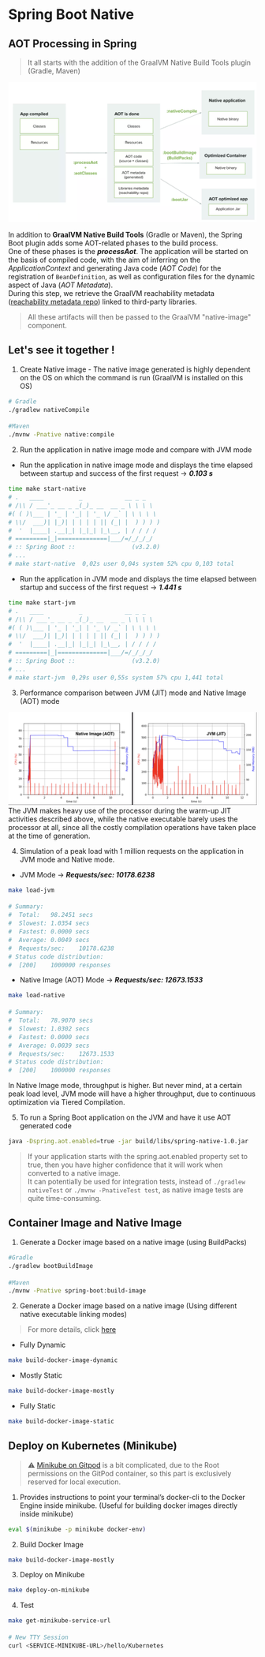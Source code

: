 # Spring Boot Native
## AOT Processing in Spring

> It all starts with the addition of the GraalVM Native Build Tools plugin (Gradle, Maven)

![JIT Compiler Log](../images/spring-aot-processing.png)

In addition to **GraalVM Native Build Tools** (Gradle or Maven), the Spring Boot plugin adds some AOT-related phases to the build process. \
One of these phases is the ***processAot***. The application will be started on the basis of compiled code, with the aim of inferring on the *ApplicationContext* and generating Java code (*AOT Code*) for the registration of `BeanDefinition`, as well as configuration files for the dynamic aspect of Java (*AOT Metadata*). \
During this step, we retrieve the GraalVM reachability metadata ([reachability metadata repo][graalvm-reachability-matadata-repo]) linked to third-party libraries.

> All these artifacts will then be passed to the GraalVM "native-image" component.

## Let's see it together !

1. Create Native image - The native image generated is highly dependent on the OS on which the command is run (GraalVM is installed on this OS)

```bash
# Gradle
./gradlew nativeCompile

#Maven
./mvnw -Pnative native:compile
```

2. Run the application in native image mode and compare with JVM mode

- Run the application in native image mode and displays the time elapsed between startup and success of the first request -> ***0.103 s***
```bash
time make start-native
# .   ____          _            __ _ _
# /\\ / ___'_ __ _ _(_)_ __  __ _ \ \ \ \
#( ( )\___ | '_ | '_| | '_ \/ _` | \ \ \ \
# \\/  ___)| |_)| | | | | || (_| |  ) ) ) )
#  '  |____| .__|_| |_|_| |_\__, | / / / /
# =========|_|==============|___/=/_/_/_/
# :: Spring Boot ::                (v3.2.0)
# ...
# make start-native  0,02s user 0,04s system 52% cpu 0,103 total
```
 
- Run the application in JVM mode and displays the time elapsed between startup and success of the first request -> ***1.441 s***
```bash
time make start-jvm
# .   ____          _            __ _ _
# /\\ / ___'_ __ _ _(_)_ __  __ _ \ \ \ \
#( ( )\___ | '_ | '_| | '_ \/ _` | \ \ \ \
# \\/  ___)| |_)| | | | | || (_| |  ) ) ) )
#  '  |____| .__|_| |_|_| |_\__, | / / / /
# =========|_|==============|___/=/_/_/_/
# :: Spring Boot ::                (v3.2.0)
# ...
# make start-jvm  0,29s user 0,55s system 57% cpu 1,441 total 
```

3. Performance comparison between JVM (JIT) mode and Native Image (AOT) mode

![Spring Boot Native Image (AOT) vs JVM (JIT)](../images/springboot-ni-aot-vs-jvm-jit.png)
The JVM makes heavy use of the processor during the warm-up JIT activities described above, while the native executable barely uses the processor at all, since all the costly compilation operations have taken place at the time of generation.

4. Simulation of a peak load with 1 million requests on the application in JVM mode and Native mode.

- JVM Mode -> ***Requests/sec:	10178.6238***
```bash
make load-jvm

# Summary:
#  Total:	98.2451 secs
#  Slowest:	1.0354 secs
#  Fastest:	0.0000 secs
#  Average:	0.0049 secs
#  Requests/sec:	10178.6238
# Status code distribution:
#  [200]	1000000 responses
```

- Native Image (AOT) Mode -> ***Requests/sec:	12673.1533*** 
```bash
make load-native

# Summary:
#  Total:	78.9070 secs
#  Slowest:	1.0302 secs
#  Fastest:	0.0000 secs
#  Average:	0.0039 secs
#  Requests/sec:	12673.1533
# Status code distribution:
#  [200]	1000000 responses
```

In Native Image mode, throughput is higher. But never mind, at a certain peak load level, JVM mode will have a higher throughput, due to continuous optimization via Tiered Compilation.

5. To run a Spring Boot application on the JVM and have it use AOT generated code

```bash
java -Dspring.aot.enabled=true -jar build/libs/spring-native-1.0.jar
```
> If your application starts with the spring.aot.enabled property set to true, then you have higher confidence that it will work when converted to a native image. \
> It can potentially be used for integration tests, instead of `./gradlew nativeTest` or `./mvnw -PnativeTest test`, as native image tests are quite time-consuming.
## Container Image and Native Image 
1. Generate a Docker image based on a native image (using BuildPacks)

```bash
#Gradle
./gradlew bootBuildImage

#Maven
./mvnw -Pnative spring-boot:build-image 
```

2. Generate a Docker image based on a native image (Using different native executable linking modes) 

> For more details, click [here][graalvm-build-static-executables]

-  Fully Dynamic
```bash
make build-docker-image-dynamic
```

- Mostly Static
```bash
make build-docker-image-mostly
```

- Fully Static
```bash
make build-docker-image-static
```

## Deploy on Kubernetes (Minikube)

> ⚠️ [Minikube on Gitpod][minikube-on-gitpod-issue] is a bit complicated, due to the Root permissions on the GitPod container, so this part is exclusively reserved for local execution.

1. Provides instructions to point your terminal’s docker-cli to the Docker Engine inside minikube. (Useful for building docker images directly inside minikube)

```bash
eval $(minikube -p minikube docker-env)
```

2. Build Docker Image

```bash
make build-docker-image-mostly
```

3. Deploy on Minikube

```bash
make deploy-on-minikube
```

4. Test

```bash
make get-minikube-service-url

# New TTY Session
curl <SERVICE-MINIKUBE-URL>/hello/Kubernetes
```

<!-- links -->
[graalvm-reachability-matadata-repo]:https://github.com/oracle/graalvm-reachability-metadata
[graalvm-build-static-executables]:https://www.graalvm.org/latest/reference-manual/native-image/guides/build-static-executables/
[minikube-on-gitpod-issue]: https://github.com/gitpod-io/gitpod/issues/220